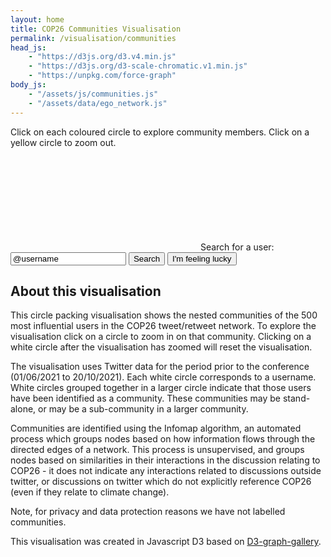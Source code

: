 ```yaml
---
layout: home
title: COP26 Communities Visualisation
permalink: /visualisation/communities
head_js:
    - "https://d3js.org/d3.v4.min.js"
    - "https://d3js.org/d3-scale-chromatic.v1.min.js"
    - "https://unpkg.com/force-graph"
body_js:
    - "/assets/js/communities.js"
    - "/assets/data/ego_network.js"
---
```


<p class="small">Click on each coloured circle to explore community members. Click on a yellow circle to zoom out.</p>

<svg id="circles"></svg>
Search for a user: <input type="text" id="username" value="@username">
<button id="search" onclick="UserSearch(1)" >Search</button>
<button if="lucky"  onclick="LuckySearch(1)">I'm feeling lucky</button>
<p id="message"></p>

<div id="graph"></div>


## About this visualisation

This circle packing visualisation shows the nested communities of the 500 most influential users in the COP26 tweet/retweet network. To explore the visualisation click on a circle to zoom in on that community. Clicking on a white circle after the visualisation has zoomed will reset the visualisation.

The visualisation uses Twitter data  for the period prior to the conference (01/06/2021 to 20/10/2021). Each white circle corresponds to a username. White circles grouped together in a larger circle indicate that those users have been identified as a community. These communities may be stand-alone, or may be a sub-community in a larger community.

Communities are identified using the Infomap algorithm, an automated process which groups nodes based on how information flows through the directed edges of a network. This process is unsupervised, and groups nodes based on similarities in their interactions in the discussion relating to COP26 - it does not indicate any interactions related to discussions outside twitter, or discussions on twitter which do not explicitly reference COP26 (even if they relate to climate change).

Note, for privacy and data protection reasons we have not labelled communities.

This visualisation was created in Javascript D3 based on <a href="https://github.com/holtzy/D3-graph-gallery" target="_blank">D3-graph-gallery</a>.
